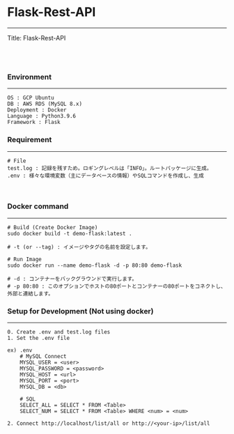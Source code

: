 # Flask-Rest-API
<hr>
Title: Flask-Rest-API

<br><br>

### Environment

<hr>

```
OS : GCP Ubuntu
DB : AWS RDS (MySQL 8.x)
Deployment : Docker
Language : Python3.9.6
Framework : Flask
```

### Requirement

<hr>

```
# File
test.log : 記録を残すため。ロギングレベルは「INFO」。ルートパッケージに生成。
.env : 様々な環境変数（主にデータベースの情報）やSQLコマンドを作成し、生成
```

<br>

### Docker command

<hr>

```
# Build (Create Docker Image)
sudo docker build -t demo-flask:latest .

# -t (or --tag) : イメージやタグの名前を設定します。

# Run Image
sudo docker run --name demo-flask -d -p 80:80 demo-flask

# -d : コンテナーをバックグラウンドで実行します。
# -p 80:80 : このオプションでホストの80ポートとコンテナーの80ポートをコネクトし、外部と連結します。

```

### Setup for Development (Not using docker)

<hr>

```
0. Create .env and test.log files
1. Set the .env file

ex) .env
    # MySQL Connect
    MYSQL_USER = <user>
    MYSQL_PASSWORD = <password>
    MYSQL_HOST = <url>
    MYSQL_PORT = <port>
    MYSQL_DB = <db>

    # SQL
    SELECT_ALL = SELECT * FROM <Table>
    SELECT_NUM = SELECT * FROM <Table> WHERE <num> = <num>

2. Connect http://localhost/list/all or http://<your-ip>/list/all
```
